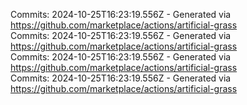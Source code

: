 Commits: 2024-10-25T16:23:19.556Z - Generated via https://github.com/marketplace/actions/artificial-grass
<br>
Commits: 2024-10-25T16:23:19.556Z - Generated via https://github.com/marketplace/actions/artificial-grass
<br>
Commits: 2024-10-25T16:23:19.556Z - Generated via https://github.com/marketplace/actions/artificial-grass
<br>
Commits: 2024-10-25T16:23:19.556Z - Generated via https://github.com/marketplace/actions/artificial-grass
<br>
